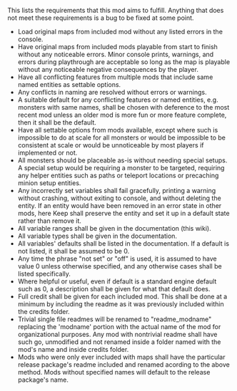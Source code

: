 
This lists the requirements that this mod aims to fulfill.  Anything that does not meet these requirements is a bug to be fixed at some point.

* Load original maps from included mod without any listed errors in the console.
* Have original maps from included mods playable from start to finish without any noticeable errors.  Minor console prints, warnings, and errors during playthrough are acceptable so long as the map is playable without any noticeable negative consequences by the player.
* Have all conflicting features from multiple mods that include same named entities as settable options.
* Any conflicts in naming are resolved without errors or warnings.
* A suitable default for any conflicting features or named entities, e.g. monsters with same names, shall be chosen with deference to the most recent mod unless an older mod is more fun or more feature complete, then it shall be the default.
* Have all settable options from mods available, except where such is impossible to do at scale for all monsters or would be impossible to be consistent at scale or would be unnoticeable by most players if implemented or not.
* All monsters should be placeable as-is without needing special setups.  A special setup would be requiring a monster to be targeted, requiring any helper entities such as paths or teleport locations or precaching minion setup entities.
* Any incorrectly set variables shall fail gracefully, printing a warning without crashing, without exiting to console, and without deleting the entity.  If an entity would have been removed in an error state in other mods, here Keep shall preserve the entity and set it up in a default state rather than remove it.
* All variable ranges shall be given in the documentation (this wiki).
* All variable types shall be given in the documentation.
* All variables' defaults shall be listed in the documentation.  If a default is not listed, it shall be assumed to be 0.
* Any time the phrase "not set" or "off" is used, it is assumed to have value 0 unless otherwise specified, and any otherwise cases shall be listed specifically.
* Where helpful or useful, even if default is a standard engine default such as 0, a description shall be given for what that default does.
* Full credit shall be given for each included mod.  This shall be done at a minimum by including the readme as it was previously included within the credits folder.
* Trivial single file readmes will be renamed to "readme_modname" replacing the 'modname' portion with the actual name of the mod for organizational purposes.  Any mod with nontrivial readme shall have such go, unmodified and not renamed inside a folder named with the mod's name and inside credits folder.
* Mods who were only ever included with maps shall have the particular release package's readme included and renamed acording to the above method.  Mods without specified names will default to the release package's name.